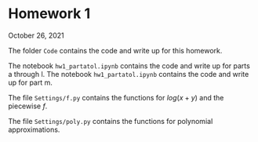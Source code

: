 # Homework 1
October 26, 2021

The folder `Code` contains the code and write up for this homework.

The notebook `hw1_partatol.ipynb` contains the code and write up for parts a through l. The notebook `hw1_partatol.ipynb` contains the code and write up for part m.

The file `Settings/f.py` contains the functions for $log(x+y)$ and the piecewise $f$.

The file `Settings/poly.py` contains the functions for polynomial approximations.